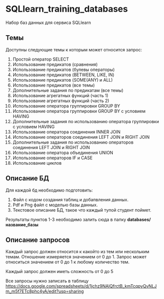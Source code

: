 # SQLlearn_training_databases
Набор баз данных для сервиса SQLlearn

## Темы

Доступны следующие темы к которым может относится запрос:

1.	Простой оператор SELECT
2.	Использование предикатов (сравнения)
3.	Использование предикатов (булевы операторы)
4.	Использование предикатов (BETWEEN, LIKE, IN)
5.	Использование предикатов (SOME(ANY) и ALL)
6.	Использование предикатов (все темы)
7.	Дополнительные задания по предикатам (все темы)
8.	Использование агрегатных функций (часть 1)
9.	Использование агрегатных функций (часть 2)
10.	Использование оператора группировки GROUP BY
11.	Использование оператора группировки GROUP BY с условием HAVING
12.	Дополнительные задания по использованию оператора группировки с условием HAVING
13.	Использование оператора соединения INNER JOIN
14.	Использование операторов соединения  LEFT JOIN и RIGHT JOIN
15.	Дополнительные задания по использованию операторов соединения  LEFT JOIN и RIGHT JOIN
16.	Использование оператора объединения UNION
17.	Использование операторов IF и CASE
18.	Использование циклов

## Описание БД

Для каждой бд необходимо подготовить:
1. Файл с кодом создания таблиц и добапвления данных.
2. Pdf и Png файл с моделью базы данных.
3. Текстовое описание БД, такое что каждый тупой студент поймет.

Результаты пунктов 1-3 необходимо залить сюда в папку **databases/название_базы**

## Описание запросов

Каждый запрос должен относится к какойто из тем или нескольким темам. Отношение измеряется значением от 0 до 1. Запрос может относиться значением от 0 до 1 к любому количество тем.

Каждый запрос должен иметь сложность от 0 до 5

Все запросы нужно записать в таблицу https://docs.google.com/spreadsheets/d/1jchz9NAlQfrctB_kmTcqpyQvNLJm_m5f7ETc8phc4yA/edit?usp=sharing


